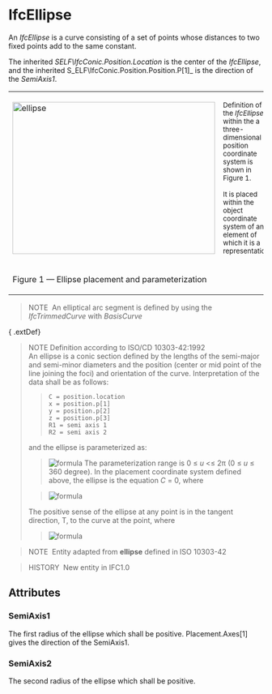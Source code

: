 # IfcEllipse

An _IfcEllipse_ is a curve consisting of a set of points whose distances to two fixed points add to the same constant.

The inherited _SELF\IfcConic.Position.Location_ is the center of the _IfcEllipse_, and the inherited S_ELF\IfcConic.Position.Position.P[1]_ is the direction of the _SemiAxis1_.

<table summary="example" cellpadding="2" cellspacing="2">
<tr>
<td><img src="../../../../../../figures/ifcellipse-layout1.gif" alt="ellipse" width="400" height="300" border="0"></td>
<td style="vertical-align:bottom; text-align:left;">
<p><span style="font-size:smaller">Definition of the <em>IfcEllipse</em> within the a three-dimensional position
coordinate system is shown in Figure 1.</span></p>
<p><span style=" font-size:smaller;">It is placed within the object coordinate system of an element of which it is a
representation.</span></p>
</td>
</tr>
<tr>
<td>
<p class="figure">Figure 1 &mdash; Ellipse placement and parameterization</p>
</td>
<td>&nbsp;</td>
</tr>
</table>

> NOTE&nbsp; An elliptical arc segment is defined by using the _IfcTrimmedCurve_ with _BasisCurve_

{ .extDef}
> NOTE Definition according to ISO/CD 10303-42:1992  
> An ellipse is a conic section defined by the lengths of the semi-major and semi-minor diameters and the position (center or mid point of the line joining the foci) and orientation of the curve. Interpretation of the data shall be as follows:
> 
>> 
>> ```
>> C = position.location  
>> x = position.p[1]  
>> y = position.p[2]  
>> z = position.p[3]  
>> R1 = semi axis 1  
>> R2 = semi axis 2
>> ```
> and the ellipse is parameterized as:
> 
>> ![formula](../../../../../../figures/ifcellipse-math1.gif)
> The parameterization range is 0 &le; _u_ &lt;&le; 2&pi; (0 &le; _u_ &le; 360 degree). In the placement coordinate system defined above, the ellipse is the equation _C_ = 0, where
> 
>> ![formula](../../../../../../figures/ifcellipse-math2.gif)
>>
> The positive sense of the ellipse at any point is in the tangent direction, T, to the curve at the point, where
> 
>> ![formula](../../../../../../figures/ifcellipse-math3.gif)
>>


> 
> NOTE&nbsp; Entity adapted from **ellipse** defined in ISO 10303-42

> HISTORY&nbsp; New entity in IFC1.0

## Attributes

### SemiAxis1
The first radius of the ellipse which shall be positive. Placement.Axes[1] gives the direction of the SemiAxis1.

### SemiAxis2
The second radius of the ellipse which shall be positive.
